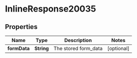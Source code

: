 # InlineResponse20035

## Properties
Name | Type | Description | Notes
------------ | ------------- | ------------- | -------------
**formData** | **String** | The stored form_data |  [optional]
